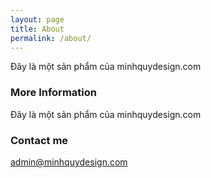 ```yaml
---
layout: page
title: About
permalink: /about/
---
```


Đây là một sản phẩm của minhquydesign.com

### More Information

Đây là một sản phẩm của minhquydesign.com

### Contact me

[admin@minhquydesign.com](mailto:admin@minhquydesign.com)
